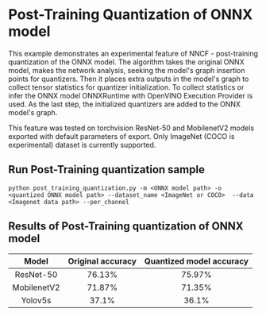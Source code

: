 # Post-Training Quantization of ONNX model

This example demonstrates an experimental feature of NNCF - post-training quantization of the ONNX model.
The algorithm takes the original ONNX model, makes the network analysis, seeking the model's graph insertion points for quantizers.
Then it places extra outputs in the model's graph to collect tensor statistics for quantizer initialization.
To collect statistics or infer the ONNX model ONNXRuntime with OpenVINO Execution Provider is used. 
As the last step, the initialized quantizers are added to the ONNX model's graph.

This feature was tested on torchvision ResNet-50 and MobilenetV2 models exported with default parameters of export. Only ImageNet (COCO is experimental) dataset is currently supported.

## Run Post-Training quantization sample
```
python post_training_quantization.py -m <ONNX model path> -o <quantized ONNX model path> --dataset_name <ImageNet or COCO>  --data <Imagenet data path> --per_channel
```

## Results of Post-Training quantization of ONNX model

|Model|Original accuracy|Quantized model accuracy|
| :---: | :---: | :---: |
|ResNet-50|76.13%|75.97%|
|MobilenetV2|71.87%|71.35%|
|Yolov5s|37.1%|36.1%|
